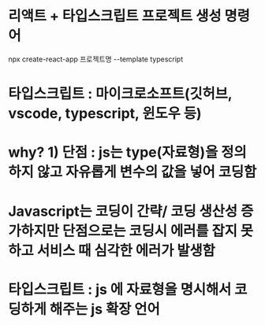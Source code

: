 # 리액트 + 타입스크립트 프로젝트 생성 명령어
npx create-react-app 프로젝트명 --template typescript

# 타입스크립트 : 마이크로소프트(깃허브, vscode, typescript, 윈도우 등)
# why? 1) 단점 : js는 type(자료형)을 정의하지 않고 자유롭게 변수의 값을 넣어 코딩함
# Javascript는 코딩이 간략/ 코딩 생산성 증가하지만 단점으로는 코딩시 에러를 잡지 못하고 서비스 때 심각한 에러가 발생함

# 타입스크립트 : js 에 자료형을 명시해서 코딩하게 해주는 js 확장 언어
